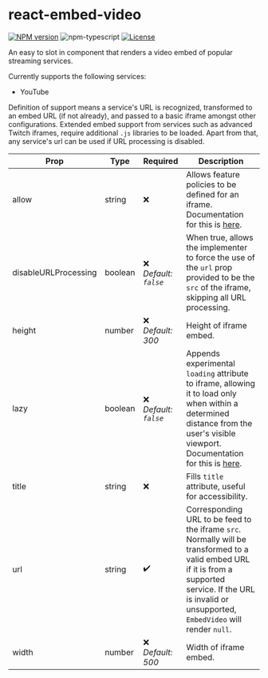 # react-embed-video
[![NPM version][npm-image]][npm-url]
![npm-typescript]
[![License][github-license]][github-license-url]

An easy to slot in component that renders a video embed of popular streaming services.

Currently supports the following services:
- YouTube

Definition of support means a service's URL is recognized, transformed to an embed URL (if not already), and passed to a basic iframe amongst other configurations. Extended embed support from services such as advanced Twitch iframes, require additional `.js` libraries to be loaded. Apart from that, any service's url can be used if URL processing is disabled.

| Prop | Type | Required | Description |
| ---- | ---- | ---- | --- |
| allow      | string  | :x: | Allows feature policies to be defined for an iframe. Documentation for this is [here](https://developer.mozilla.org/en-US/docs/Web/HTTP/Feature_Policy).|
| disableURLProcessing | boolean | :x: <br> <em>Default: `false`</em> | When true, allows the implementer to force the use of the `url` prop provided to be the `src` of the iframe, skipping all URL processing. |
| height | number | :x: <br> <em>Default: 300</em> | Height of iframe embed.
| lazy | boolean | :x: <br> <em>Default: `false`</em> | Appends experimental `loading` attribute to iframe, allowing it to load only when within a determined distance from the user's visible viewport. Documentation for this is [here](https://developer.mozilla.org/en-US/docs/Web/HTML/Element/iframe#attr-loading).
| title | string | :x: | Fills `title` attribute, useful for accessibility.
| url | string | :heavy_check_mark: | Corresponding URL to be feed to the iframe `src`. Normally will be transformed to a valid embed URL if it is from a supported service. If the URL is invalid or unsupported, `EmbedVideo` will render `null`.
| width | number | :x: <br> <em>Default: 500</em> | Width of iframe embed.

[npm-url]: https://www.npmjs.com/package/react-embed-video
[npm-image]: https://img.shields.io/npm/v/react-embed-video
[npm-typescript]: https://img.shields.io/npm/types/react-embed-video
[github-license]:  https://img.shields.io/github/license/nathanalkurdi/react-embed-video
[github-license-url]: https://github.com/NathanAlkurdi/react-embed-video/blob/main/LICENSE